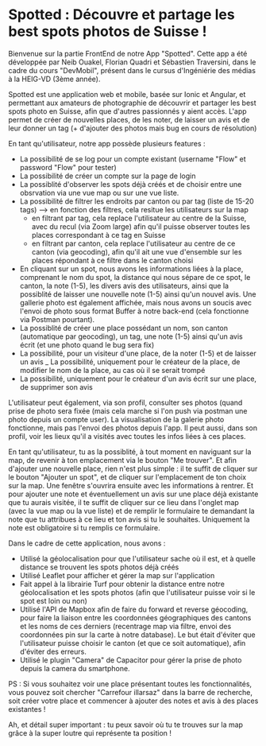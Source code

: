 # Spotted : Découvre et partage les best spots photos de Suisse !

Bienvenue sur la partie FrontEnd de notre App "Spotted". Cette app a été développée par Neib Ouakel, Florian Quadri et Sébastien Traversini, dans le cadre du cours "DevMobil", présent dans le cursus d'Ingéniérie des médias à la HEIG-VD (3ème année).

Spotted est une application web et mobile, basée sur Ionic et Angular, et permettant aux amateurs de photographie de découvrir et partager
les best spots photo en Suisse, afin que d'autres passionnés y aient accès. L'app permet de créer de nouvelles places, de les noter, de laisser un avis et de leur donner un tag (+ d'ajouter des photos mais bug en cours de résolution)

En tant qu'utilisateur, notre app possède plusieurs features :

- La possibilité de se log pour un compte existant (username "Flow" et password "Flow" pour tester)
- La possibilité de créer un compte sur la page de login
- La possiblité d'observer les spots déjà créés et de choisir entre une obsrvation via une vue map ou sur une vue liste.
- La possibilité de filtrer les endroits par canton ou par tag (liste de 15-20 tags) --> en fonction des filtres, cela resitue les utilisateurs sur la map
    - en filtrant par tag, cela replace l'utilisateur au centre de la Suisse, avec du recul (via Zoom large) afin qu'il puisse observer toutes les places correspondant à ce tag en Suisse
    - en filtrant par canton, cela replace l'utilisateur au centre de ce canton (via geocoding), afin qu'il ait une vue d'ensemble sur les places répondant à ce filtre dans le canton choisi
- En cliquant sur un spot, nous avons les informations liées à la place, comprenant le nom du spot, la distance qui nous sépare de ce spot, le canton, la note (1-5), les divers avis des utilisateurs, ainsi que la possiblité de laisser une nouvelle note (1-5) ainsi qu'un nouvel avis.
  Une gallerie photo est également affichée, mais nous avons un soucis avec l'envoi de photo sous format Buffer à notre back-end (cela fonctionne via Postman pourtant).
- La possiblité de créer une place possédant un nom, son canton (automatique par geocoding), un tag, une note (1-5) ainsi qu'un avis écrit (et une photo quand le bug sera fix)
- La possibilité, pour un visiteur d'une place, de la noter (1-5) et de laisser un avis
_ La possibilité, uniquement pour le créateur de la place, de modifier le nom de la place, au cas où il se serait trompé
- La possibilité, uniquement pour le créateur d'un avis écrit sur une place, de supprimer son avis

L'utilisateur peut également, via son profil, consulter ses photos (quand prise de photo sera fixée (mais cela marche si l'on push via postman une photo depuis un compte user). La visualisation de la galerie photo fonctionne, mais pas l'envoi des photos depuis l'app.
Il peut aussi, dans son profil, voir les lieux qu'il a visités avec toutes les infos liées à ces places.

En tant qu'utilisateur, tu as la possiblité, à tout moment en naviguant sur la map, de revenir à ton emplacement via le bouton "Me trouver".
Et afin d'ajouter une nouvelle place, rien n'est plus simple : il te suffit de cliquer sur le bouton "Ajouter un spot", et de cliquer sur l'emplacement de ton choix sur la map. Une fenêtre s'ouvrira ensuite avec les informations à rentrer.
Et pour ajouter une note et éventuellement un avis sur une place déjà existante que tu aurais visitée, il te suffit de cliquer sur ce lieu dans l'onglet map (avec la vue map ou la vue liste) et de remplir le formulaire te demandant la note que tu attribues à ce lieu et ton avis si tu le souhaites. Uniquement la note est obligatoire si tu remplis ce formulaire.

Dans le cadre de cette application, nous avons :
- Utilisé la géolocalisation pour que l'utilisateur sache où il est, et à quelle distance se trouvent les spots photos déjà créés
- Utilisé Leaflet pour afficher et gérer la map sur l'application
- Fait appel à la librairie Turf pour obtenir la distance entre notre géolocalisation et les spots photos (afin que l'utilisateur puisse voir si le spot est loin ou non)
- Utilisé l'API de Mapbox afin de faire du forward et reverse géocoding, pour faire la liaison entre les coordonnées géographiques des cantons et les noms de ces derniers (recentrage map via filtre, envoi des coordonnées pin sur la carte à notre database). Le but était d'éviter que l'utilisateur puisse choisir le canton (et que ce soit automatique), afin d'éviter des erreurs.
- Utilisé le plugin "Camera" de Capacitor pour gérer la prise de photo depuis la camera du smartphone.

PS : Si vous souhaitez voir une place présentant toutes les fonctionnalités, vous pouvez soit chercher "Carrefour illarsaz" dans la barre de recherche, soit créer votre place et commencer à ajouter des notes et avis à des places existantes !

Ah, et détail super important : tu peux savoir où tu te trouves sur la map grâce à la super loutre qui représente ta position !



